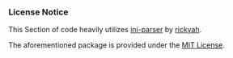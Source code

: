 ### License Notice

This Section of code heavily utilizes [ini-parser](https://github.com/rickyah/ini-parser) by [rickyah](https://github.com/rickyah).

The aforementioned package is provided under the [MIT License](https://github.com/rickyah/ini-parser/blob/master/LICENSE).

